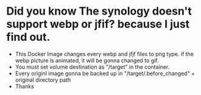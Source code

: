 # Did you know The synology doesn't support webp or jfif? because I just find out.
- This Docker Image changes every webp and jfjf files to png type. if the webp picture is animated, it will be gonna changed to gif.
- You must set volume destination as "/target" in the container.
- Every originl image gonna be backed up in "/target/.before_changed" + original directory path
- Thanks
